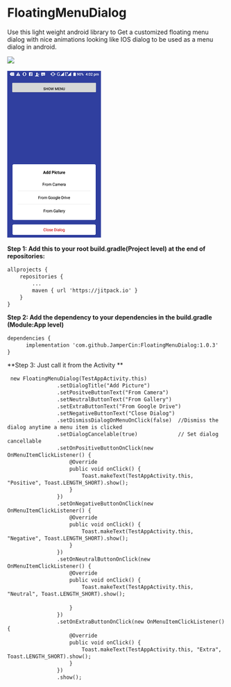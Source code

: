 # FloatingMenuDialog
Use this light weight android library to Get a customized floating menu dialog with nice animations looking like IOS dialog to be used as a menu dialog in android.

[![](https://www.jitpack.io/v/JamperCin/FloatingMenuDialog.svg)](https://www.jitpack.io/#JamperCin/FloatingMenuDialog)

![alt text](https://github.com/JamperCin/FloatingMenuDialog/blob/master/sample.png)

**Step 1: Add this to your root build.gradle(Project level) at the end of repositories:**

	allprojects {
		repositories {
			...
			maven { url 'https://jitpack.io' }
		}
	}
  
  **Step 2: Add the dependency to your dependencies in the build.gradle (Module:App level)**

	dependencies {
	      implementation 'com.github.JamperCin:FloatingMenuDialog:1.0.3'
	}
  
 

**Step 3: Just call it from the Activity **
```
 new FloatingMenuDialog(TestAppActivity.this)
                .setDialogTitle("Add Picture")
                .setPositveButtonText("From Camera")
                .setNeutralButtonText("From Gallery")
                .setExtraButtonText("From Google Drive")
                .setNegativeButtonText("Close Dialog")
                .setDismissDialogOnMenuOnClick(false)  //Dismiss the dialog anytime a menu item is clicked
                .setDialogCancelable(true)             // Set dialog cancellable
                .setOnPositiveButtonOnClick(new OnMenuItemClickListener() {
                    @Override
                    public void onClick() {
                        Toast.makeText(TestAppActivity.this, "Positive", Toast.LENGTH_SHORT).show();
                    }
                })
                .setOnNegativeButtonOnClick(new OnMenuItemClickListener() {
                    @Override
                    public void onClick() {
                        Toast.makeText(TestAppActivity.this, "Negative", Toast.LENGTH_SHORT).show();
                    }
                })
                .setOnNeutralButtonOnClick(new OnMenuItemClickListener() {
                    @Override
                    public void onClick() {
                        Toast.makeText(TestAppActivity.this, "Neutral", Toast.LENGTH_SHORT).show();

                    }
                })
                .setOnExtraButtonOnClick(new OnMenuItemClickListener() {
                    @Override
                    public void onClick() {
                        Toast.makeText(TestAppActivity.this, "Extra", Toast.LENGTH_SHORT).show();
                    }
                })
                .show();
```
